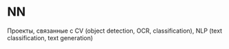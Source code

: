 # NN
Проекты, связанные с CV (object detection, OCR, classification), NLP (text classification, text generation)
